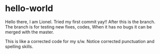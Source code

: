 # hello-world

Hello there,
I am Lionel. Tried my first commit yay!!
After this is the branch.
The branch is for testing new fixes, codes, 
When it has no bugs it can be merged with the master.

This is like a corrected code for my s/w.
Notice corrected punctuation and spelling skills.

